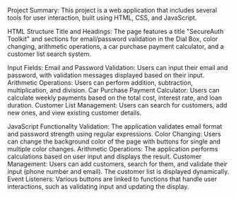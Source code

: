 Project Summary:
This project is a web application that includes several tools for user interaction, built using HTML, CSS, and JavaScript.

HTML Structure
Title and Headings: The page features a title "SecureAuth Toolkit" and sections for email/password validation in the Dial Box, color changing, arithmetic operations, a car purchase payment calculator, and a customer list search system.

Input Fields:
Email and Password Validation: Users can input their email and password, with validation messages displayed based on their input.
Arithmetic Operations: Users can perform addition, subtraction, multiplication, and division.
Car Purchase Payment Calculator: Users can calculate weekly payments based on the total cost, interest rate, and loan duration.
Customer List Management: Users can search for customers, add new ones, and view existing customer details.

JavaScript Functionality
Validation: The application validates email format and password strength using regular expressions.
Color Changing: Users can change the background color of the page with buttons for single and multiple color changes.
Arithmetic Operations: The application performs calculations based on user input and displays the result.
Customer Management: Users can add customers, search for them, and validate their input (phone number and email). The customer list is displayed dynamically.
Event Listeners: Various buttons are linked to functions that handle user interactions, such as validating input and updating the display.


